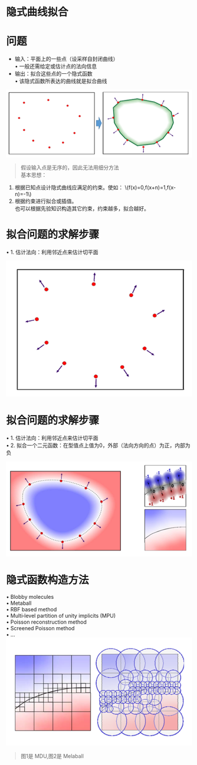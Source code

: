 # 隐式曲线拟合   


# 问题   

* 输入：平面上的一些点（设采样自封闭曲线）    
• 一般还需给定或估计点的法向信息       
* 输出：拟合这些点的一个隐式函数       
• 该隐式函数所表达的曲线就是拟合曲线       

![](../assets/瘾曲10.png)    

> 假设输入点是无序的，因此无法用细分方法     
基本思想：
1. 根据已知点设计隐式曲线应满足的约束。使如：
\\(f(x)=0,f(x+n)=1,f(x-n)=-1\\)     
2. 根据约束进行拟合或插值。     
也可以根据先验知识构造其它约束，约束越多，拟合越好。 

# 拟合问题的求解步骤    

• 1. 估计法向：利用邻近点来估计切平面   

![](../assets/瘾曲11.png)    


# 拟合问题的求解步骤   

• 1. 估计法向：利用邻近点来估计切平面     
• 2. 拟合一个二元函数：在型值点上值为0，外部（法向方向的点）为正，内部为负    

![](../assets/瘾曲12.png)    


# 隐式函数构造方法   

• Blobby molecules    
• Metaball     
• RBF based method     
• Multi‐level partition of unity implicits (MPU)     
• Poisson reconstruction method     
• Screened Poisson method     
• …       
![](../assets/瘾曲13.png)    

> 图1是 MDU,图2是 Melaball   